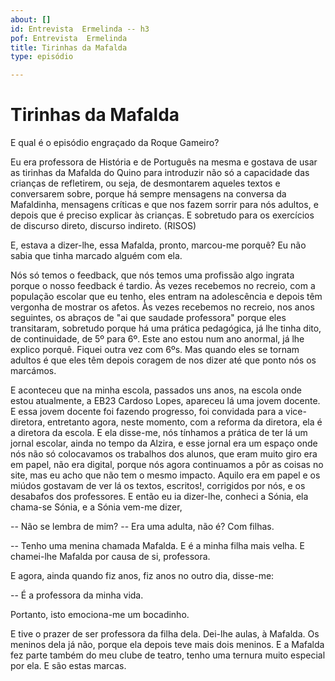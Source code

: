 ```yaml
---
about: []
id: Entrevista  Ermelinda -- h3
pof: Entrevista  Ermelinda
title: Tirinhas da Mafalda
type: episódio

---
```

# Tirinhas da Mafalda


E qual é o episódio engraçado da Roque Gameiro?

Eu era professora de História e de Português na mesma e gostava de usar as tirinhas da Mafalda do Quino
para introduzir não só a capacidade das crianças de refletirem, ou seja, de desmontarem aqueles textos e
conversarem sobre, porque há sempre mensagens na conversa da Mafaldinha, mensagens críticas e que nos fazem
sorrir para nós adultos, e depois que é preciso explicar às crianças.
E sobretudo para os exercícios de discurso direto,
discurso indireto. (RISOS)

E, estava a dizer-lhe, essa Mafalda, pronto, marcou-me porquê?
Eu não sabia que tinha marcado alguém com ela.

Nós só temos o feedback,
que nós temos uma profissão algo ingrata porque o nosso
feedback é tardio.
Às vezes recebemos no recreio, com a população escolar que eu tenho, eles entram na adolescência
e depois têm vergonha de mostrar os afetos.
Às vezes recebemos no recreio, nos anos seguintes, os abraços de "ai que saudade
professora" porque eles transitaram, sobretudo porque há uma prática pedagógica, já lhe tinha dito, de continuidade,
de 5º para 6º. Este ano estou num ano anormal, já lhe explico porquê.
Fiquei outra vez com 6ºs. Mas quando eles se tornam adultos
é que eles têm depois coragem de nos dizer até que ponto nós os marcámos.

E aconteceu que na minha escola, passados uns anos,
na escola onde estou atualmente, a EB23 Cardoso Lopes, apareceu lá uma jovem docente.
E essa jovem docente foi fazendo progresso, foi convidada para a vice-diretora,
entretanto agora, neste momento, com a reforma da diretora, ela é a diretora
da escola.
E ela disse-me, nós tínhamos a prática de ter lá um jornal escolar,
ainda no tempo da Alzira, e esse jornal era um espaço
onde nós não só colocavamos os trabalhos dos alunos, que eram muito giro
era em papel, não era digital, porque nós agora
continuamos a pôr as coisas no site, mas eu acho que não tem o mesmo impacto.
Aquilo era em papel e os miúdos gostavam de ver lá
os textos, escritos!, corrigidos por nós, e os desabafos dos professores.
E então eu ia dizer-lhe, conheci a Sónia, ela chama-se Sónia,
e a Sónia vem-me dizer,

-- Não se lembra de mim? -- Era uma adulta, não é? Com filhas.

-- Tenho uma menina chamada Mafalda.
E é a minha filha mais velha. E chamei-lhe Mafalda por causa de si, professora.

E agora, ainda quando fiz anos, fiz anos no outro dia, disse-me:

-- É a professora da minha vida.

Portanto, isto emociona-me um bocadinho.

E tive o prazer de ser professora da filha dela. Dei-lhe aulas, à Mafalda.
Os meninos dela já não, porque ela depois teve mais dois meninos.
E a Mafalda fez parte também do meu clube de teatro,
tenho uma ternura muito especial por ela. E são estas marcas.
